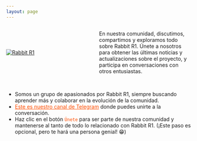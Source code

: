 ```yaml
---
layout: page
---
```


<style>
  .flex-container {
    display: flex;
    flex-wrap: wrap;
    align-items: center;
  }
  .flex-child {
    flex: 1;
    min-width: 250px; /* Ensures the text doesn't get too narrow */
  }
  .flex-child img {
    max-width: 100%;
    height: auto;
    display: block;
    margin: 0 auto;
  }
  @media (max-width: 768px) {
    .flex-child {
      flex: 100%;
    }
  }
</style>

<div class="flex-container">
  <div class="flex-child">
    <a href="https://community.rabbit.tech/t/r1-en-espana">
        <img src="https://global.discourse-cdn.com/flex002/uploads/rabbit/original/1X/f5575f4802c77cbad7fee3c8a8f83832e8ab2f6d.jpeg" alt="Rabbit R1">
    </a>  
  </div>
  <div class="flex-child">
    <p>En nuestra comunidad, discutimos, compartimos y exploramos todo sobre Rabbit R1. Únete a nosotros para obtener las últimas noticias y actualizaciones sobre el proyecto, y participa en conversaciones con otros entusiastas.</p>
  </div>
</div>

<br/>

* Somos un grupo de apasionados por Rabbit R1, siempre buscando aprender más y colaborar en la evolución de la comunidad.
* <a href="https://t.me/mirabbitosr1_es" style="color: #ff4d00;">Este es nuestro canal de Telegram</a> donde puedes unirte a la conversación.
* Haz clic en el botón <span style="color: #ff4d00;">`Únete`</span> para ser parte de nuestra comunidad y mantenerse al tanto de todo lo relacionado con Rabbit R1. (¡Este paso es opcional, pero te hará una persona genial! 😁)

<br/>